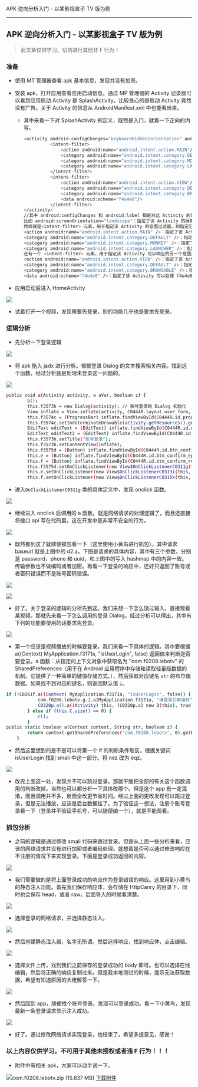 
APK 逆向分析入门 - 以某影视盒子 TV 版为例

- - -

## APK 逆向分析入门 - 以某影视盒子 TV 版为例

> 此文章仅供学习，切勿进行其他非 F 行为！

### 准备

-   使用 MT 管理器查看 apk 基本信息，发现并没有加壳。
-   安装 apk，打开应用查看应用启动信息。通过 MP 管理器的 Activity 记录器可以看到应用启动 Activity 是 SplashActivity，比较良心的是启动 Activity 竟然没有广告。关于 Activity 的信息从 AndroidManifest.xml 中也能看出来。
    
    -   其中来看一下对 SplashActivity 的定义，既然是入门，就看一下正向的内容。
        
        ```bash
        <activity android:configChanges="keyboardHidden|orientation" android:label="@string/app_name" android:launchMode="singleTask" android:name="com.f0208.lebotv.SplashActivity" android:screenOrientation="landscape">
                  <intent-filter>
                      <action android:name="android.intent.action.MAIN"/>
                      <category android:name="android.intent.category.DEFAULT"/>
                      <category android:name="android.intent.category.MONKEY"/>
                      <category android:name="android.intent.category.LAUNCHER"/>
                  </intent-filter>
                  <intent-filter>
                      <action android:name="android.intent.action.VIEW"/>
                      <category android:name="android.intent.category.DEFAULT"/>
                      <category android:name="android.intent.category.BROWSABLE"/>
                      <data android:scheme="f4u4e8"/>
                  </intent-filter>
        </activity>
        //其中 android:configChanges 和 android:label 都是对此 Activity 的属性的一些定义，具体的可以翻阅开发文档。
        比如 android:screenOrientation="landscape"：指定了该 Activity 的屏幕方向为横向（横屏）。因为这是一个 TV 版应用，所以是横屏。
        然后就是<intent-filter> 元素，用于指定该 Activity 的意图过滤器，即指定它可以响应的意图（Intent）。
        <action android:name="android.intent.action.MAIN" />：指定了该 Activity 是应用程序的主要入口点，即它将作为主活动启动。
        <category android:name="android.intent.category.DEFAULT" />：指定了默认的意图类别。
        <category android:name="android.intent.category.MONKEY" />：指定了一个附加的意图类别，用于模拟器或测试工具。
        <category android:name="android.intent.category.LAUNCHER" />：指定了该 Activity 将在应用程序启动器中显示为一个启动图标。
        还有一个 <intent-filter> 元素，用于指定该 Activity 可以响应的另一个意图。
        <action android:name="android.intent.action.VIEW" />：指定了该 Activity 可以响应 VIEW 意图，用于打开指定的数据。
        <category android:name="android.intent.category.DEFAULT" />：指定了默认的意图类别。
        <category android:name="android.intent.category.BROWSABLE" />：指定了一个附加的意图类别，表示该 Activity 可以由浏览器调用。
        <data android:scheme="f4u4e8" />：指定了该 Activity 可以处理 f4u4e8 方案的数据。
        ```
        
-   应用启动后进入 HomeActivity
    

[![](assets/1701071869-0d9ef26cf55ad765e82d7d11b112196c.png)](https://xzfile.aliyuncs.com/media/upload/picture/20231126185245-ee8f7a5a-8c49-1.png)

-   试着打开一个视频，发现需要先登录，别的功能几乎也是要求先登录。

### 逻辑分析

-   先分析一下登录逻辑

[![](assets/1701071869-84b1e9023c59ed6b45dc8b8d04504828.png)](https://xzfile.aliyuncs.com/media/upload/picture/20231126185317-01765896-8c4a-1.png)

-   将 apk 拖入 jadx 进行分析。根据登录 Dialog 的文本搜索相关内容。找到这个函数，经过分析就是处理未登录这一问题的。

[![](assets/1701071869-26e53bd61c9c7d48085f53e601ce9766.png)](https://xzfile.aliyuncs.com/media/upload/picture/20231126185329-08a45cd0-8c4a-1.png)

```bash
public void a(Activity activity, a aVar, boolean z) {
        b();
        this.f3573b = new Dialog(activity); // 账号登录的 Dialog 初始化
        View inflate = View.inflate(activity, C0444R.layout.user_form, null);
        this.f3574c = (ProgressBar) inflate.findViewById(C0444R.id.progress);
        this.f3574c.setIndeterminateDrawable(activity.getResources().getDrawable(C0444R.drawable.custom_progress_draw));
        EditText editText = (EditText) inflate.findViewById(C0444R.id.user_name_et); // 账号输入
        EditText editText2 = (EditText) inflate.findViewById(C0444R.id.user_pass_et); // 密码输入
        this.f3573b.setTitle("账号登录");
        this.f3573b.setContentView(inflate);
        this.f3575d = (Button) inflate.findViewById(C0444R.id.btn_confirm);
        this.e = (Button) inflate.findViewById(C0444R.id.btn_confirm_epsd); // 忘记密码按钮
        this.f = (Button) inflate.findViewById(C0444R.id.btn_confirm_regist); // 注册按钮
        this.f3575d.setOnClickListener(new View$OnClickListenerC0311g(this, editText, editText2, aVar)); // 登录按钮，点击后会跳转，传参就包含输入的账号密码
        this.e.setOnClickListener(new View$OnClickListenerC0313i(this, activity, aVar, z));
        this.f.setOnClickListener(new View$OnClickListenerC0315k(this, activity, aVar, z));
```

-   进入`OnClickListenerC0311g` 类的具体定义中，发现 onclick 函数。

[![](assets/1701071869-1e9ebc81cdd1b1187a67addcb9a2bf32.png)](https://xzfile.aliyuncs.com/media/upload/picture/20231126185336-0cca1890-8c4a-1.png)

-   继续进入 onclick 后调用的 a 函数。就是网络请求的处理逻辑了，而且还直接将接口 api 写在代码里，这在开发中是非常不安全的行为。

[![](assets/1701071869-22d2b52234c91994b7d6333e1bd81403.png)](https://xzfile.aliyuncs.com/media/upload/picture/20231126185342-10446ffc-8c4a-1.png)

-   既然都到这了就顺便抓包看一下（这里使用小黄鸟进行抓包）。其中请求 baseurl 就是上图中的 d2.a，下图是请求的具体内容，其中有三个参数，分别是 password，phone 和 uuid，和上图中的写入 hashmap 中的内容一致。传输参数也不做编码或者加密。再看一下登录的响应中，还好只返回了账号或者密码错误而不是账号密码错误。

[![](assets/1701071869-f5b09acd4d5428577652b6430cca1f64.png)](https://xzfile.aliyuncs.com/media/upload/picture/20231126185346-12ed96ac-8c4a-1.png)

[![](assets/1701071869-952c49ea570dfe71b491398a5e5fe776.png)](https://xzfile.aliyuncs.com/media/upload/picture/20231126185351-15aaab78-8c4a-1.png)

-   好了。关于登录的逻辑的分析先到这。我们来想一下怎么饶过输入，直接观看某视频。那就先来看一下怎么调用的登录 Dialog。经过分析可以得出，其中有下列的功能要使用的话要求先登录。

[![](assets/1701071869-9f6326cba02c930a1a635db3630ae7fa.png)](https://xzfile.aliyuncs.com/media/upload/picture/20231126185356-189ba206-8c4a-1.png)

-   第一个应该是视频播放的时候要登录，我们来看一下具体的逻辑。其中要根据 a((Context) MyApplication.f3171a, "isUserLogin", false) 返回值来判断是否要登录。a 函数：从指定的上下文对象中获取名为 "com.f0208.lebotv" 的 SharedPreferences（用于在 Android 应用程序中存储和读取轻量级数据的机制。它提供了一种简单的键值存储方式。），然后获取对应键名 `str` 的布尔值数据。如果找不到对应的键名，则返回默认值 `z`。

```bash
if (!C0261f.a((Context) MyApplication.f3171a, "isUserLogin", false)) {
            com.f0208.lebotv.g.J.a(MyApplication.f3171a, "请登录后再操作", (int) C0444R.drawable.toast_smile);
            C0320p.a().a((Activity) this, (C0320p.a) new D(this), true);
        } else if (this.C.size() == 0) {
            r();
        }
public static boolean a(Context context, String str, boolean z) {
        return context.getSharedPreferences("com.f0208.lebotv", 0).getBoolean(str, z);
    }
```

-   然后这里想到的是不是可以将第一个 if 的判断条件取反。根据关键词 isUserLogin 找到 smali 中这一部分。将 nez 改为 eqz。

[![](assets/1701071869-7ddb5eca8bc07637bf89a6b8f4ad5bf3.png)](https://xzfile.aliyuncs.com/media/upload/picture/20231126185403-1ca99b0a-8c4a-1.png)

-   改完上面这一处，发现并不可以跳过登录。那就干脆把全部的有关这个函数调用的判断改掉，当然也可以都分析一下具体改哪个。但是这个 app 有一定混淆，而且调用并不多，反而全改更节省时间。经过上面的更改发现可以跳过登录，但是无法播放，应该是后台数据挂了。为了验证这一想法，注册个账号登录看一下（登录并不验证手机号，可以随便编一个），就是不能观看。

### 抓包分析

-   之前的逻辑是通过修改 smali 代码来跳过登录。但是从上面一些分析来看，应该的网络请求并没有进行加密或者编码处理。就想着是否可以通过修改响应在不注册的情况下来实现登录。下面是登录成功返回的内容。

[![](assets/1701071869-050bccdd84b469de324014bd84d9a9dd.png)](https://xzfile.aliyuncs.com/media/upload/picture/20231126185409-203e251a-8c4a-1.png)

-   我们需要做的是将上面登录成功的响应作为登录错误的响应。这里用到小黄鸟的静态注入功能。首先我们保存响应体，会存储在 HttpCanry 的目录下，同时也会保存 head，或者 raw，后面导入的时候看清楚。

[![](assets/1701071869-6ce27dc3f0f8535412beb6d5612843a2.png)](https://xzfile.aliyuncs.com/media/upload/picture/20231126185413-228ea97a-8c4a-1.png)

-   选择登录的网络请求，并选择静态注入。

[![](assets/1701071869-ec2f281487495a8f6fe32e6ac1ac2ef3.png)](https://xzfile.aliyuncs.com/media/upload/picture/20231126185417-255d7a28-8c4a-1.png)

-   然后创建静态注入器，名字无所谓。然后选择响应，找到响应体，点击编辑。

[![](assets/1701071869-ecc346d8752f12d4ae816aac284e7a2d.png)](https://xzfile.aliyuncs.com/media/upload/picture/20231126185423-28c67a34-8c4a-1.png)

-   选择文件上传，找到我们之前保存的登录成功的 body 即可。也可以选择在线编辑，然后将正确的响应复制过来。但是我本地测试的时候，提示无法获取数据，希望有知道原因的大佬解答一下。

[![](assets/1701071869-45068db2dcb4c0e83684c7e4e2e3a556.png)](https://xzfile.aliyuncs.com/media/upload/picture/20231126185428-2b9fbc3e-8c4a-1.png)

-   然后回到 app，随便找个账号登录。发现可以登录成功。看一下小黄鸟，发现最新一条登录请求显示注入成功。

[![](assets/1701071869-9aad72537ca990afcc1862a967801397.png)](https://xzfile.aliyuncs.com/media/upload/picture/20231126185432-2e45c69a-8c4a-1.png)

-   好了。通过修改网络请求实现登录，也结束了。希望多提意见，感谢！

### 以上内容仅供学习，不可用于其他未授权或者违 F 行为！！！

-   附件中有相关 apk，大家可以动手试一下。

![](assets/1701071869-c1a690c3008373b105f447e452f0cfec.gif)com.f0208.lebotv.zip (15.837 MB) [下载附件](https://xzfile.aliyuncs.com/upload/affix/20231126185618-6d2e50ca-8c4a-1.zip)
